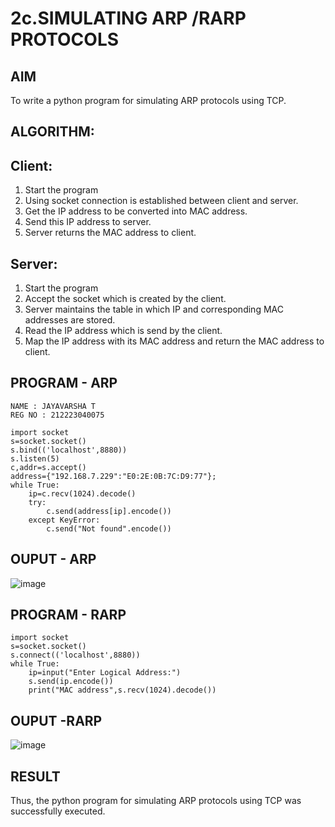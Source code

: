 # 2c.SIMULATING ARP /RARP PROTOCOLS
## AIM
To write a python program for simulating ARP protocols using TCP.
## ALGORITHM:
## Client:
1. Start the program
2. Using socket connection is established between client and server.
3. Get the IP address to be converted into MAC address.
4. Send this IP address to server.
5. Server returns the MAC address to client.
## Server:
1. Start the program
2. Accept the socket which is created by the client.
3. Server maintains the table in which IP and corresponding MAC addresses are
stored.
4. Read the IP address which is send by the client.
5. Map the IP address with its MAC address and return the MAC address to client.

## PROGRAM - ARP
```
NAME : JAYAVARSHA T
REG NO : 212223040075
```
```
import socket
s=socket.socket()
s.bind(('localhost',8880))
s.listen(5)
c,addr=s.accept()
address={"192.168.7.229":"E0:2E:0B:7C:D9:77"};
while True:
    ip=c.recv(1024).decode()
    try:
        c.send(address[ip].encode())
    except KeyError:
        c.send("Not found".encode())
```
## OUPUT - ARP
![image](https://github.com/user-attachments/assets/59f94e34-26ae-4837-8021-df19a6ce912d)

## PROGRAM - RARP
```
import socket
s=socket.socket()
s.connect(('localhost',8880))
while True:
    ip=input("Enter Logical Address:")
    s.send(ip.encode())
    print("MAC address",s.recv(1024).decode())
```
## OUPUT -RARP
![image](https://github.com/user-attachments/assets/54a734d6-0be7-401d-afec-50722ee334a4)

## RESULT
Thus, the python program for simulating ARP protocols using TCP was successfully 
executed.
